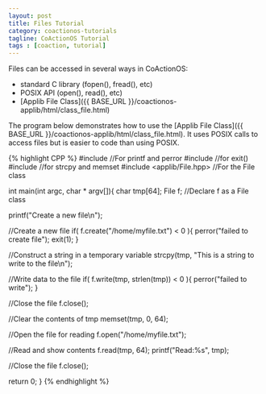 ```yaml
---
layout: post
title: Files Tutorial
category: coactionos-tutorials
tagline: CoActionOS Tutorial
tags : [coaction, tutorial]
---
```


Files can be accessed in several ways in CoActionOS:
* standard C library (fopen(), fread(), etc)
* POSIX API (open(), read(), etc)
* [Applib File Class]({{ BASE_URL }}/coactionos-applib/html/class_file.html)

The program below demonstrates how to use the [Applib File Class]({{ BASE_URL }}/coactionos-applib/html/class_file.html).  It uses POSIX calls to access files but is easier to code than using POSIX.

{% highlight CPP %}
#include <cstdio> //For printf and perror
#include <cstdlib> //for exit()
#include <cstring> //for strcpy and memset
#include <applib/File.hpp> //For the File class
 
int main(int argc, char * argv[]){
  char tmp[64];
  File f; //Declare f as a File class
 
  printf("Create a new file\n");
 
  //Create a new file
  if( f.create("/home/myfile.txt") < 0 ){
    perror("failed to create file");
    exit(1);
  }
 
  //Construct a string in a temporary variable
  strcpy(tmp, "This is a string to write to the file\n");
 
  //Write data to the file
  if( f.write(tmp, strlen(tmp)) < 0 ){
    perror("failed to write");
  }
 
  //Close the file
  f.close();
 
  //Clear the contents of tmp
  memset(tmp, 0, 64);
 
  //Open the file for reading
  f.open("/home/myfile.txt");
 
  //Read and show contents
  f.read(tmp, 64);
  printf("Read:%s", tmp);
 
  //Close the file
  f.close();
 
  return 0;
}
{% endhighlight %}